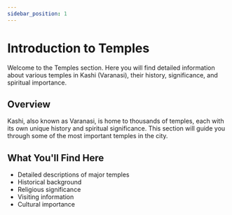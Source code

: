 ```yaml
---
sidebar_position: 1
---
```


# Introduction to Temples

Welcome to the Temples section. Here you will find detailed information about various temples in Kashi (Varanasi), their history, significance, and spiritual importance.

## Overview

Kashi, also known as Varanasi, is home to thousands of temples, each with its own unique history and spiritual significance. This section will guide you through some of the most important temples in the city.

## What You'll Find Here

- Detailed descriptions of major temples
- Historical background
- Religious significance
- Visiting information
- Cultural importance
